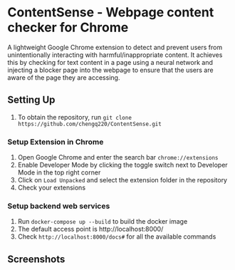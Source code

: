 # ContentSense - Webpage content checker for Chrome
A lightweight Google Chrome extension to detect and prevent users from unintentionally interacting with harmful/inappropriate content. It achieves this by checking for text content in a page using a neural network and injecting a blocker page into the webpage to ensure that the users are aware of the page they are accessing.

## Setting Up
1. To obtain the repository, run ```git clone https://github.com/chengq220/ContentSense.git```
### Setup Extension in Chrome 
1. Open Google Chrome and enter the search bar ```chrome://extensions```
2. Enable Developer Mode by clicking the toggle switch next to Developer Mode in the top right corner
3. Click on ```Load Unpacked``` and select the extension folder in the repository
4. Check your extensions 

### Setup backend web services
1. Run ```docker-compose up --build``` to build the docker image
2. The default access point is http://localhost:8000/
3. Check ```http://localhost:8000/docs#``` for all the available commands

## Screenshots

